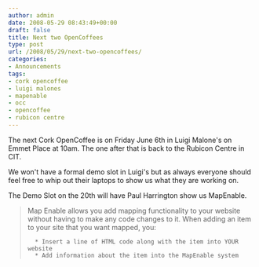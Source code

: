 ```yaml
---
author: admin
date: 2008-05-29 08:43:49+00:00
draft: false
title: Next two OpenCoffees
type: post
url: /2008/05/29/next-two-opencoffees/
categories:
- Announcements
tags:
- cork opencoffee
- luigi malones
- mapenable
- occ
- opencoffee
- rubicon centre
---
```


The next Cork OpenCoffee is on Friday June 6th in Luigi Malone's on Emmet Place at 10am. The one after that is back to the Rubicon Centre in CIT.

We won't have a formal demo slot in Luigi's but as always everyone should feel free to whip out their laptops to show us what they are working on.

The Demo Slot on the 20th will have Paul Harrington show us MapEnable.


<blockquote>Map Enable allows you add mapping functionality to your website
without having to make any code changes to it. When adding an item to
your site that you want mapped, you:

> 
> 
	  * Insert a line of HTML code along with the item into YOUR website
	  * Add information about the item into the MapEnable system

</blockquote>
